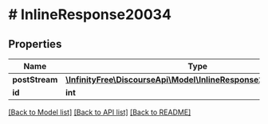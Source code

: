 # # InlineResponse20034

## Properties

Name | Type | Description | Notes
------------ | ------------- | ------------- | -------------
**postStream** | [**\InfinityFree\DiscourseApi\Model\InlineResponse20034PostStream**](InlineResponse20034PostStream.md) |  | [optional]
**id** | **int** |  | [optional]

[[Back to Model list]](../../README.md#models) [[Back to API list]](../../README.md#endpoints) [[Back to README]](../../README.md)

